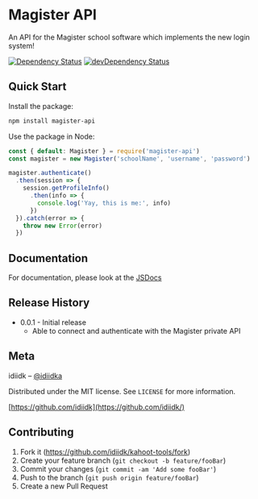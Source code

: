 # Magister API

An API for the Magister school software which implements the new login system!

[![Dependency Status](https://david-dm.org/idiidk/magister-api.svg)](https://david-dm.org/idiidk/magister-api)
[![devDependency Status](https://david-dm.org/idiidk/magister-api/dev-status.svg)](https://david-dm.org/idiidk/magister-api#info=devDependencies)

## Quick Start

Install the package:

```sh
npm install magister-api
```

Use the package in Node:

```javascript
const { default: Magister } = require('magister-api')
const magister = new Magister('schoolName', 'username', 'password')

magister.authenticate()
  .then(session => {
    session.getProfileInfo()
      .then(info => {
        console.log('Yay, this is me:', info)
      })
  }).catch(error => {
    throw new Error(error)
  })
```

## Documentation

For documentation, please look at the [JSDocs](https://idiidk.site/magister-api/)

## Release History

* 0.0.1 - Initial release
  * Able to connect and authenticate with the Magister private API

## Meta

idiidk – [@idiidka](https://twitter.com/idiidka)

Distributed under the MIT license. See ``LICENSE`` for more information.

[https://github.com/idiidk](https://github.com/idiidk/)

## Contributing

1. Fork it (<https://github.com/idiidk/kahoot-tools/fork>)
2. Create your feature branch (`git checkout -b feature/fooBar`)
3. Commit your changes (`git commit -am 'Add some fooBar'`)
4. Push to the branch (`git push origin feature/fooBar`)
5. Create a new Pull Request